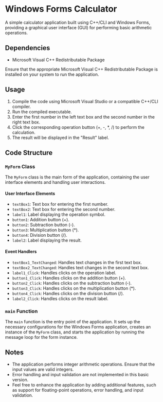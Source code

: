 # Windows Forms Calculator

A simple calculator application built using C++/CLI and Windows Forms, providing a graphical user interface (GUI) for performing basic arithmetic operations.

## Dependencies

- Microsoft Visual C++ Redistributable Package

Ensure that the appropriate Microsoft Visual C++ Redistributable Package is installed on your system to run the application.

## Usage

1. Compile the code using Microsoft Visual Studio or a compatible C++/CLI compiler.
2. Run the compiled executable.
3. Enter the first number in the left text box and the second number in the right text box.
4. Click the corresponding operation button (+, -, \*, /) to perform the calculation.
5. The result will be displayed in the "Result" label.

## Code Structure

### `MyForm` Class

The `MyForm` class is the main form of the application, containing the user interface elements and handling user interactions.

#### User Interface Elements

- `textBox1`: Text box for entering the first number.
- `textBox2`: Text box for entering the second number.
- `label1`: Label displaying the operation symbol.
- `button1`: Addition button (+).
- `button2`: Subtraction button (-).
- `button3`: Multiplication button (\*).
- `button4`: Division button (/).
- `label2`: Label displaying the result.

#### Event Handlers

- `textBox1_TextChanged`: Handles text changes in the first text box.
- `textBox2_TextChanged`: Handles text changes in the second text box.
- `label1_Click`: Handles clicks on the operation label.
- `button1_Click`: Handles clicks on the addition button (+).
- `button2_Click`: Handles clicks on the subtraction button (-).
- `button3_Click`: Handles clicks on the multiplication button (\*).
- `button4_Click`: Handles clicks on the division button (/).
- `label2_Click`: Handles clicks on the result label.

### `main` Function

The `main` function is the entry point of the application. It sets up the necessary configurations for the Windows Forms application, creates an instance of the `MyForm` class, and starts the application by running the message loop for the form instance.

## Notes

- The application performs integer arithmetic operations. Ensure that the input values are valid integers.
- Error handling and input validation are not implemented in this basic version.
- Feel free to enhance the application by adding additional features, such as support for floating-point operations, error handling, and input validation.
